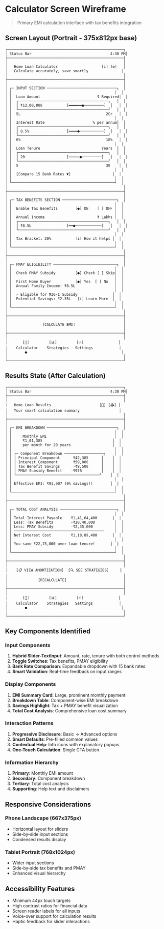 # Calculator Screen Wireframe

> Primary EMI calculation interface with tax benefits integration

## Screen Layout (Portrait - 375x812px base)

```
┌─────────────────────────────────────────────────────┐
│ Status Bar                                    4:30 PM│
├─────────────────────────────────────────────────────┤
│                                                     │
│   Home Loan Calculator                    [i] [⚙]   │
│   Calculate accurately, save smartly               │
│                                                     │
├─────────────────────────────────────────────────────┤
│                                                     │
│ ┌─ INPUT SECTION ────────────────────────────────┐  │
│ │                                               │  │
│ │  Loan Amount                          ₹ Required│  │
│ │  ┌─────────────────────────────────────────┐   │  │
│ │  │ ₹12,00,000           [━━━━━━●─────────]  │   │  │
│ │  └─────────────────────────────────────────┘   │  │
│ │  5L                                       2Cr   │  │
│ │                                               │  │
│ │  Interest Rate                      % per annum│  │
│ │  ┌─────────────────────────────────────────┐   │  │
│ │  │ 8.5%                 [━━━━●───────────]  │   │  │
│ │  └─────────────────────────────────────────┘   │  │
│ │  6%                                       18%   │  │
│ │                                               │  │
│ │  Loan Tenure                            Years  │  │
│ │  ┌─────────────────────────────────────────┐   │  │
│ │  │ 20                   [━━━━━●─────────]   │   │  │
│ │  └─────────────────────────────────────────┘   │  │
│ │  5                                        30    │  │
│ │                                               │  │
│ │  [Compare 15 Bank Rates ▼]                   │  │
│ │                                               │  │
│ └───────────────────────────────────────────────┘  │
│                                                     │
├─────────────────────────────────────────────────────┤
│                                                     │
│ ┌─ TAX BENEFITS SECTION ─────────────────────────┐  │
│ │                                               │  │
│ │  Enable Tax Benefits        [●] ON    [ ] OFF │  │
│ │                                               │  │
│ │  Annual Income                        ₹ Lakhs │  │
│ │  ┌─────────────────────────────────────────┐   │  │
│ │  │ ₹8.5L                [━━●────────────]   │   │  │
│ │  └─────────────────────────────────────────┘   │  │
│ │                                               │  │
│ │  Tax Bracket: 20%           [i] How it helps │  │
│ │                                               │  │
│ └───────────────────────────────────────────────┘  │
│                                                     │
├─────────────────────────────────────────────────────┤
│                                                     │
│ ┌─ PMAY ELIGIBILITY ─────────────────────────────┐  │
│ │                                               │  │
│ │  Check PMAY Subsidy         [●] Check [ ] Skip│  │
│ │                                               │  │
│ │  First Home Buyer           [●] Yes  [ ] No   │  │
│ │  Annual Family Income: ₹8.5L                  │  │
│ │                                               │  │
│ │  ✓ Eligible for MIG-I Subsidy                │  │
│ │  Potential Savings: ₹2.35L   [i] Learn More  │  │
│ │                                               │  │
│ └───────────────────────────────────────────────┘  │
│                                                     │
├─────────────────────────────────────────────────────┤
│                                                     │
│                [CALCULATE EMI]                      │
│                                                     │
├─────────────────────────────────────────────────────┤
│                                                     │
│       [🧮]         [📊]         [⚡]                │
│    Calculator    Strategies   Settings            │
│        ●                                           │
│                                                     │
└─────────────────────────────────────────────────────┘
```

## Results State (After Calculation)

```
┌─────────────────────────────────────────────────────┐
│ Status Bar                                    4:30 PM│
├─────────────────────────────────────────────────────┤
│                                                     │
│   Home Loan Results                      [🔄] [📤] │
│   Your smart calculation summary                  │
│                                                     │
├─────────────────────────────────────────────────────┤
│                                                     │
│ ┌─ EMI BREAKDOWN ────────────────────────────────┐  │
│ │                                               │  │
│ │     Monthly EMI                               │  │
│ │     ₹1,01,385                                │  │
│ │     per month for 20 years                   │  │
│ │                                               │  │
│ │ ┌─ Component Breakdown ──────────────────┐    │  │
│ │ │ Principal Component      ₹42,385      │    │  │
│ │ │ Interest Component       ₹59,000      │    │  │
│ │ │ Tax Benefit Savings      -₹8,500      │    │  │
│ │ │ PMAY Subsidy Benefit    -₹978         │    │  │
│ │ └──────────────────────────────────────┘    │  │
│ │                                               │  │
│ │ Effective EMI: ₹91,907 (9% savings!)        │  │
│ │                                               │  │
│ └───────────────────────────────────────────────┘  │
│                                                     │
├─────────────────────────────────────────────────────┤
│                                                     │
│ ┌─ TOTAL COST ANALYSIS ──────────────────────────┐  │
│ │                                               │  │
│ │ Total Interest Payable    ₹1,41,64,400       │  │
│ │ Less: Tax Benefits        -₹20,40,000         │  │
│ │ Less: PMAY Subsidy        -₹2,35,000          │  │
│ │ ─────────────────────────────────────────     │  │
│ │ Net Interest Cost         ₹1,18,89,400       │  │
│ │                                               │  │
│ │ You save ₹22,75,000 over loan tenure!       │  │
│ │                                               │  │
│ └───────────────────────────────────────────────┘  │
│                                                     │
├─────────────────────────────────────────────────────┤
│                                                     │
│    [📋 VIEW AMORTIZATION]  [🔍 SEE STRATEGIES]     │
│                                                     │
│              [RECALCULATE]                          │
│                                                     │
├─────────────────────────────────────────────────────┤
│                                                     │
│       [🧮]         [📊]         [⚡]                │
│    Calculator    Strategies   Settings            │
│        ●                                           │
│                                                     │
└─────────────────────────────────────────────────────┘
```

## Key Components Identified

### Input Components
1. **Hybrid Slider-TextInput**: Amount, rate, tenure with both control methods
2. **Toggle Switches**: Tax benefits, PMAY eligibility
3. **Bank Rate Comparison**: Expandable dropdown with 15 bank rates
4. **Smart Validation**: Real-time feedback on input ranges

### Display Components  
1. **EMI Summary Card**: Large, prominent monthly payment
2. **Breakdown Table**: Component-wise EMI breakdown
3. **Savings Highlight**: Tax + PMAY benefit visualization
4. **Total Cost Analysis**: Comprehensive loan cost summary

### Interaction Patterns
1. **Progressive Disclosure**: Basic → Advanced options
2. **Smart Defaults**: Pre-filled common values
3. **Contextual Help**: Info icons with explanatory popups
4. **One-Touch Calculation**: Single CTA button

### Information Hierarchy
1. **Primary**: Monthly EMI amount
2. **Secondary**: Component breakdown
3. **Tertiary**: Total cost analysis
4. **Supporting**: Help text and disclaimers

## Responsive Considerations

### Phone Landscape (667x375px)
- Horizontal layout for sliders
- Side-by-side input sections
- Condensed results display

### Tablet Portrait (768x1024px)
- Wider input sections
- Side-by-side tax benefits and PMAY
- Enhanced visual hierarchy

## Accessibility Features
- Minimum 44px touch targets
- High contrast ratios for financial data
- Screen reader labels for all inputs
- Voice-over support for calculation results
- Haptic feedback for slider interactions